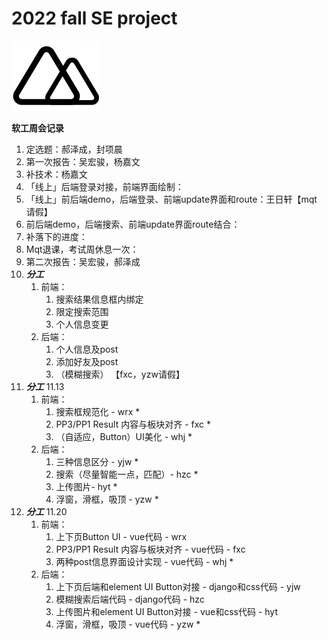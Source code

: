 # 2022 fall SE project

<img src="./xyapp/vue_with_route/src/assets/logo.svg">

**软工周会记录**

1. 定选题：郝泽成，封项晨
2. 第一次报告：吴宏骏，杨嘉文
3. 补技术：杨嘉文
4. 「线上」后端登录对接，前端界面绘制：
5. 「线上」前后端demo，后端登录、前端update界面和route：王日轩【mqt 请假】
6. 前后端demo，后端搜索、前端update界面route结合：
7. 补落下的进度：
8. Mqt退课，考试周休息一次：
9. 第二次报告：吴宏骏，郝泽成
10. ***分工***
    1. 前端：
        1. 搜索结果信息框内绑定
        2. 限定搜索范围
        3. 个人信息变更
    2. 后端：
        1. 个人信息及post
        2. 添加好友及post
        3. （模糊搜索）
    【fxc，yzw请假】
11.  ***分工*** 11.13
     1. 前端：
        1. 搜索框规范化 - wrx *
        2. PP3/PP1 Result 内容与板块对齐 - fxc *
        3. （自适应，Button）UI美化 - whj *
     2. 后端：
        1. 三种信息区分 - yjw *
        2. 搜索（尽量智能一点，匹配）- hzc *
        3. 上传图片- hyt *
        4. 浮窗，滑框，吸顶 - yzw *
12.  ***分工*** 11.20
     1. 前端：
        1. 上下页Button UI - vue代码 - wrx
        2. PP3/PP1 Result 内容与板块对齐 - vue代码 - fxc
        3. 两种post信息界面设计实现 - vue代码 - whj *
     2. 后端：
        1. 上下页后端和element UI Button对接 - django和css代码 - yjw
        2. 模糊搜索后端代码 - django代码 - hzc
        3. 上传图片和element UI Button对接 - vue和css代码 - hyt
        4. 浮窗，滑框，吸顶 - vue代码 - yzw *
